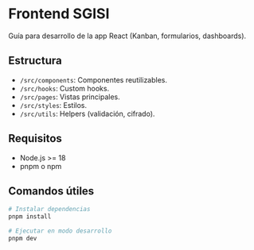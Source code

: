 # Frontend SGISI

Guía para desarrollo de la app React (Kanban, formularios, dashboards).

## Estructura
- `/src/components`: Componentes reutilizables.
- `/src/hooks`: Custom hooks.
- `/src/pages`: Vistas principales.
- `/src/styles`: Estilos.
- `/src/utils`: Helpers (validación, cifrado).

## Requisitos
- Node.js >= 18
- pnpm o npm

## Comandos útiles
```sh
# Instalar dependencias
pnpm install

# Ejecutar en modo desarrollo
pnpm dev
```